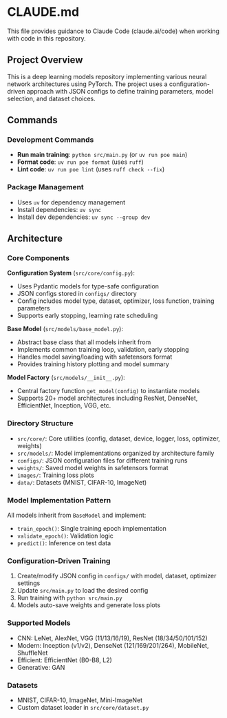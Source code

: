 # CLAUDE.md

This file provides guidance to Claude Code (claude.ai/code) when working with code in this repository.

## Project Overview

This is a deep learning models repository implementing various neural network architectures using PyTorch. The project uses a configuration-driven approach with JSON configs to define training parameters, model selection, and dataset choices.

## Commands

### Development Commands

- **Run main training**: `python src/main.py` (or `uv run poe main`)
- **Format code**: `uv run poe format` (uses `ruff`)
- **Lint code**: `uv run poe lint` (uses `ruff check --fix`)

### Package Management

- Uses `uv` for dependency management
- Install dependencies: `uv sync`
- Install dev dependencies: `uv sync --group dev`

## Architecture

### Core Components

**Configuration System** (`src/core/config.py`):

- Uses Pydantic models for type-safe configuration
- JSON configs stored in `configs/` directory
- Config includes model type, dataset, optimizer, loss function, training parameters
- Supports early stopping, learning rate scheduling

**Base Model** (`src/models/base_model.py`):

- Abstract base class that all models inherit from
- Implements common training loop, validation, early stopping
- Handles model saving/loading with safetensors format
- Provides training history plotting and model summary

**Model Factory** (`src/models/__init__.py`):

- Central factory function `get_model(config)` to instantiate models
- Supports 20+ model architectures including ResNet, DenseNet, EfficientNet, Inception, VGG, etc.

### Directory Structure

- `src/core/`: Core utilities (config, dataset, device, logger, loss, optimizer, weights)
- `src/models/`: Model implementations organized by architecture family
- `configs/`: JSON configuration files for different training runs
- `weights/`: Saved model weights in safetensors format
- `images/`: Training loss plots
- `data/`: Datasets (MNIST, CIFAR-10, ImageNet)

### Model Implementation Pattern

All models inherit from `BaseModel` and implement:

- `train_epoch()`: Single training epoch implementation
- `validate_epoch()`: Validation logic
- `predict()`: Inference on test data

### Configuration-Driven Training

1. Create/modify JSON config in `configs/` with model, dataset, optimizer settings
2. Update `src/main.py` to load the desired config
3. Run training with `python src/main.py`
4. Models auto-save weights and generate loss plots

### Supported Models

- CNN: LeNet, AlexNet, VGG (11/13/16/19), ResNet (18/34/50/101/152)
- Modern: Inception (v1/v2), DenseNet (121/169/201/264), MobileNet, ShuffleNet
- Efficient: EfficientNet (B0-B8, L2)
- Generative: GAN

### Datasets

- MNIST, CIFAR-10, ImageNet, Mini-ImageNet
- Custom dataset loader in `src/core/dataset.py`
